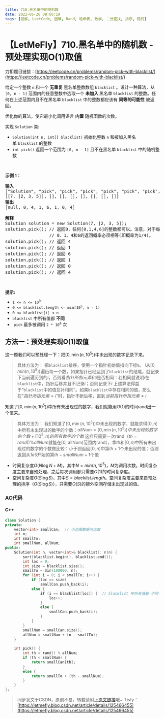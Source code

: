 ```yaml
---
title: 710.黑名单中的随机数
date: 2022-06-26 08:00:19
tags: [题解, LeetCode, 困难, Rand, 哈希表, 数学, 二分查找, 排序, 随机]
---
```


# 【LetMeFly】710.黑名单中的随机数 - 预处理实现O(1)取值

力扣题目链接：[https://leetcode.cn/problems/random-pick-with-blacklist/](https://leetcode.cn/problems/random-pick-with-blacklist/)

<p>给定一个整数 <code>n</code> 和一个 <strong>无重复</strong> 黑名单整数数组&nbsp;<code>blacklist</code>&nbsp;。设计一种算法，从 <code>[0, n - 1]</code> 范围内的任意整数中选取一个&nbsp;<strong>未加入&nbsp;</strong>黑名单&nbsp;<code>blacklist</code>&nbsp;的整数。任何在上述范围内且不在黑名单&nbsp;<code>blacklist</code>&nbsp;中的整数都应该有 <strong>同等的可能性</strong> 被返回。</p>

<p>优化你的算法，使它最小化调用语言 <strong>内置</strong> 随机函数的次数。</p>

<p>实现&nbsp;<code>Solution</code>&nbsp;类:</p>

<ul>
	<li><code>Solution(int n, int[] blacklist)</code>&nbsp;初始化整数 <code>n</code> 和被加入黑名单&nbsp;<code>blacklist</code>&nbsp;的整数</li>
	<li><code>int pick()</code>&nbsp;返回一个范围为 <code>[0, n - 1]</code> 且不在黑名单&nbsp;<code>blacklist</code> 中的随机整数</li>
</ul>

<p>&nbsp;</p>

<p><strong>示例 1：</strong></p>

<pre>
<strong>输入</strong>
["Solution", "pick", "pick", "pick", "pick", "pick", "pick", "pick"]
[[7, [2, 3, 5]], [], [], [], [], [], [], []]
<strong>输出</strong>
[null, 0, 4, 1, 6, 1, 0, 4]

<b>解释
</b>Solution solution = new Solution(7, [2, 3, 5]);
solution.pick(); // 返回0，任何[0,1,4,6]的整数都可以。注意，对于每一个pick的调用，
                 // 0、1、4和6的返回概率必须相等(即概率为1/4)。
solution.pick(); // 返回 4
solution.pick(); // 返回 1
solution.pick(); // 返回 6
solution.pick(); // 返回 1
solution.pick(); // 返回 0
solution.pick(); // 返回 4
</pre>

<p>&nbsp;</p>

<p><strong>提示:</strong></p>

<ul>
	<li><code>1 &lt;= n &lt;= 10<sup>9</sup></code></li>
	<li><code>0 &lt;= blacklist.length &lt;- min(10<sup>5</sup>, n - 1)</code></li>
	<li><code>0 &lt;= blacklist[i] &lt; n</code></li>
	<li><code>blacklist</code>&nbsp;中所有值都 <strong>不同</strong></li>
	<li>&nbsp;<code>pick</code>&nbsp;最多被调用&nbsp;<code>2 * 10<sup>4</sup></code>&nbsp;次</li>
</ul>

## 方法一：预处理实现O(1)取值

这一题我们可以预处理一下：把$[0, \min(n, 10^5))$中未出现的数字记录下来。

> 具体方法为：
> 把```blacklist```排序，使用一个指针初始值指向下标```0```。
> $i$从$[0, min(n, 10^5))$遍历每一个数，如果指针已经达到了```blacklist```的结尾，就记录下当前遍历到的$i$，否则看$指针所指元素$和$i$是否相同：若相同就说明$i$在```blacklist```中，指针后移并且不记录$i$；否则记录下$i$
> 上述算法得益于“```blacklist```中的值互补相同”。如果```blacklist```中存在相同的值，那么在“$指针所指元素=i$”时，指针不断后移，直到$当前指针所指元素\neq i$

知道了$[0, \min(n, 10^5))$中所有未出现过的数字，我们就能用$O(1)$的时间rand出一个值来。

> 具体方法为：
> 我们知道了$[0, \min(n, 10^5))$中未出现的数字，就能求得$[0,n)$中所有未出现过的数字的个数：$allNum=[0,\min(n, 10^5))中未出现的数字的个数+[10^5, n)的所有数字的个数$
> 这样只需要一次rand（$th = rand() \% allNum$就能在[0, allNum)范围内rand），拿$th$和$[0,n)$中所有未出现过的数字的个数做比较：小于则返回$[0,n)$中第$th + 1$个未出现的值；否则返回从$1e5$开始的第$th - smallNum + 1$个值


+ 时间复杂度$O(N\log N + M)$，其中$N=min(n, 10^5)$，$M$为调用次数。时间复杂度主要来自预处理，之后每次调用都只需要$O(1)$的时间复杂度。
+ 空间复杂度$O(S\log S)$，其中$S=blacklist.length$。空间复杂度主要来自预处理的排序（$O(S\log S)$），只需要$O(S)$的额外空间存储未出现过的值。

### AC代码

#### C++

```cpp
class Solution {
private:
    vector<int> smallCan;  // 小范围数据可选取
    int n;
    int smallTo;
    int smallNum, allNum;
public:
    Solution(int n, vector<int>& blacklist): n(n) {
        sort(blacklist.begin(), blacklist.end());
        int loc = 0;
        int size = blacklist.size();
        smallTo = min(100000, n);
        for (int i = 0; i < smallTo; i++) {
            if (loc == size)
                smallCan.push_back(i);
            else {
                if (i == blacklist[loc]) {  // blacklist 中所有值都 不同
                    loc++;
                }
                else {
                    smallCan.push_back(i);
                }
            }
        }
        smallNum = smallCan.size();
        allNum = smallNum + (n - smallTo);
    }
    
    int pick() {
        int th = rand() % allNum;
        if (th < smallNum) {
            return smallCan[th];
        }
        else {
            return smallTo + (th - smallNum);
        }
    }
};
```


> 同步发文于CSDN，原创不易，转载请附上[原文链接](https://blog.letmefly.xyz/2022/06/26/LeetCode%200710.%20%E9%BB%91%E5%90%8D%E5%8D%95%E4%B8%AD%E7%9A%84%E9%9A%8F%E6%9C%BA%E6%95%B0/)哦~
> Tisfy：[https://letmefly.blog.csdn.net/article/details/125466455](https://letmefly.blog.csdn.net/article/details/125466455)
    